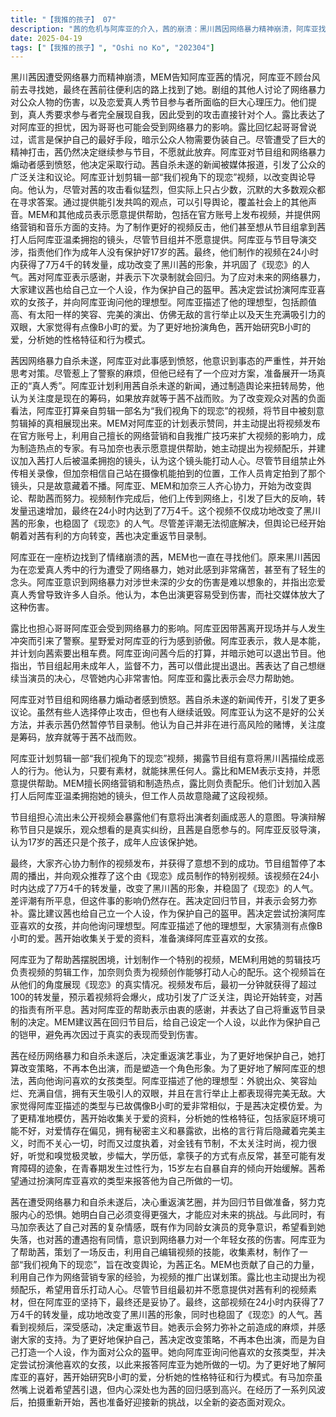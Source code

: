 ```yaml
---
title: "【我推的孩子】 07"
description: "茜的危机与阿库亚的介入，茜的崩溃：黑川茜因网络暴力精神崩溃，阿库亚找到她并试图安慰。茜的危机与阿库亚的介入，网络暴力的讨论：众人讨论网络暴力对公众人物的伤害，以及真人秀节目参与者面临的心理压力。茜的危机与阿库亚的介入，谎言的保护：露比提到哥哥说过谎言是保护自己的最好手段，暗示公众人物需要伪装。茜的危机与阿库亚的介入，露比的担忧：露比担心阿库亚也会受到网络暴力的影响。阿库亚的计划，阿库亚的行动：阿库亚因茜的事情惹上警察，但他似乎已经有了应对方案。阿库亚的计划，紧急公关：阿库亚计划利用茜自杀未遂的新闻，通过制造舆论来改变局势。阿库亚的计划，视频剪辑：阿库亚计划剪辑一部“我们视角下的现恋”视频，以改变观众对茜的看法。阿库亚的计划，MEM的建议：MEM提出将视频发布在官方账号上，并提供网络营销和自我推广方面的帮助。阿库亚的计划，加奈的帮助：有马加奈表示可以为视频配乐，并建议加入茜打人后被温柔拥抱的镜头。节目组的反应，节目组的顾虑：节目组担心流出未公开视频会暴露他们有意将出演者刻画成恶人的意图。节目组的反应，导演的辩解：导演辩解称节目只是娱乐，观众想看的是真实纠纷，且茜是自愿参与的。节目组的反应，阿库亚的反驳：阿库亚反驳导演，认为17岁的茜还只是个孩子，成年人应该保护她。视频制作与发布，视频制作：阿库亚、MEM和加奈一起制作视频，MEM负责剪辑，加奈负责配乐。视频制作与发布，视频发布：视频发布后，最初一分钟就获得了超过100的转发量，预示着视频将会爆火。视频制作与发布，茜的感谢：茜对阿库亚表示感谢，并表示自己会重返节目。视频制作与发布，人设的建议：MEM建议茜给自己立一个人设，作为保护自己的护甲。茜的角色塑造，理想型讨论：茜询问阿库亚喜欢的女孩类型，试图扮演他喜欢的角色。茜的角色塑造，阿库亚的描述：阿库亚描述了自己喜欢的女孩类型，包括颜值高、笑容灿烂、充满自信等。茜的角色塑造，爱的模仿：众人认为阿库亚喜欢的类型与已故偶像B小町的爱相似，茜决定模仿爱。茜的角色塑造，角色分析：茜开始分析爱的性格特征，包括家庭环境、人际关系、行为习惯等。茜的回归，回归准备：茜为回归节目做准备，努力克服心理障碍。茜的回归，有马加奈的真心话：有马加奈表达了自己对茜的复杂情感，既有竞争意识，也有对她遭遇的同情。茜的回归，茜的回归：茜正式回归节目，表示会努力弥补之前造成的麻烦。茜的回归，拍摄开始：拍摄重新开始，茜也准备好迎接新的挑战。"
date: 2025-04-19
tags: ["【我推的孩子】", "Oshi no Ko", "202304"]
---
```


黑川茜因遭受网络暴力而精神崩溃，MEM告知阿库亚茜的情况，阿库亚不顾台风前去寻找她，最终在茜前往便利店的路上找到了她。剧组的其他人讨论了网络暴力对公众人物的伤害，以及恋爱真人秀节目参与者所面临的巨大心理压力。他们提到，真人秀要求参与者完全展现自我，因此受到的攻击直接针对个人。露比表达了对阿库亚的担忧，因为哥哥也可能会受到网络暴力的影响。露比回忆起哥哥曾说过，谎言是保护自己的最好手段，暗示公众人物需要伪装自己。尽管遭受了巨大的精神打击，茜仍然决定继续参与节目，不愿就此放弃。阿库亚对节目组和网络暴力煽动者感到愤怒，他决定采取行动。茜自杀未遂的新闻被媒体报道，引发了公众的广泛关注和议论。阿库亚计划剪辑一部“我们视角下的现恋”视频，以改变舆论导向。他认为，尽管对茜的攻击看似猛烈，但实际上只占少数，沉默的大多数观众都在寻求答案。通过提供能引发共鸣的观点，可以引导舆论，覆盖社会上的其他声音。MEM和其他成员表示愿意提供帮助，包括在官方账号上发布视频，并提供网络营销和音乐方面的支持。为了制作更好的视频反击，他们甚至想从节目组拿到茜打人后阿库亚温柔拥抱的镜头，尽管节目组并不愿意提供。阿库亚与节目导演交涉，指责他们作为成年人没有保护好17岁的茜。最终，他们制作的视频在24小时内获得了7万4千的转发量，成功改变了黑川茜的形象，并巩固了《现恋》的人气。茜对阿库亚表示感谢，并表示下次录制就会回归。为了应对未来的网络暴力，大家建议茜也给自己立一个人设，作为保护自己的盔甲。茜决定尝试扮演阿库亚喜欢的女孩子，并向阿库亚询问他的理想型。阿库亚描述了他的理想型，包括颜值高、有太阳一样的笑容、完美的演出、仿佛无敌的言行举止以及天生充满吸引力的双眼，大家觉得有点像B小町的爱。为了更好地扮演角色，茜开始研究B小町的爱，分析她的性格特征和行为模式。

茜因网络暴力自杀未遂，阿库亚对此事感到愤怒，他意识到事态的严重性，并开始思考对策。尽管惹上了警察的麻烦，但他已经有了一个应对方案，准备展开一场真正的“真人秀”。阿库亚计划利用茜自杀未遂的新闻，通过制造舆论来扭转局势，他认为关注度是现在的筹码，如果放弃就等于茜不战而败。为了改变观众对茜的负面看法，阿库亚打算亲自剪辑一部名为“我们视角下的现恋”的视频，将节目中被刻意剪辑掉的真相展现出来。MEM对阿库亚的计划表示赞同，并主动提出将视频发布在官方账号上，利用自己擅长的网络营销和自我推广技巧来扩大视频的影响力，成为制造热点的专家。有马加奈也表示愿意提供帮助，她主动提出为视频配乐，并建议加入茜打人后被温柔拥抱的镜头，认为这个镜头能打动人心。尽管节目组禁止外传相关录像，但加奈相信自己站在摄像机能拍到的位置，工作人员肯定拍到了那个镜头，只是故意藏着不播。阿库亚、MEM和加奈三人齐心协力，开始为改变舆论、帮助茜而努力。视频制作完成后，他们上传到网络上，引发了巨大的反响，转发量迅速增加，最终在24小时内达到了7万4千。这个视频不仅成功地改变了黑川茜的形象，也稳固了《现恋》的人气。尽管差评潮无法彻底解决，但舆论已经开始朝着对茜有利的方向转变，茜也决定重返节目录制。

阿库亚在一座桥边找到了情绪崩溃的茜，MEM也一直在寻找他们。原来黑川茜因为在恋爱真人秀中的行为遭受了网络暴力，她对此感到非常痛苦，甚至有了轻生的念头。阿库亚意识到网络暴力对涉世未深的少女的伤害是难以想象的，并指出恋爱真人秀曾导致许多人自杀。他认为，本色出演更容易受到伤害，而社交媒体放大了这种伤害。

露比也担心哥哥阿库亚会受到网络暴力的影响。阿库亚因带茜离开现场并与人发生冲突而引来了警察。星野爱对阿库亚的行为感到骄傲。阿库亚表示，救人是本能，并计划向茜索要出租车费。阿库亚询问茜今后的打算，并暗示她可以退出节目。他指出，节目组起用未成年人，监督不力，茜可以借此提出退出。茜表达了自己想继续当演员的决心，尽管她内心非常害怕。阿库亚和露比表示会尽力帮助她。

阿库亚对节目组和网络暴力煽动者感到愤怒。茜自杀未遂的新闻传开，引发了更多议论。虽然有些人选择停止攻击，但也有人继续诋毁。阿库亚认为这不是好的公关方法，并表示茜仍然暂停节目录制。他认为自己并非在进行高风险的赌博，关注度是筹码，放弃就等于茜不战而败。

阿库亚计划剪辑一部“我们视角下的现恋”视频，揭露节目组有意将黑川茜描绘成恶人的行为。他认为，只要有素材，就能抹黑任何人。露比和MEM表示支持，并愿意提供帮助。MEM擅长网络营销和制造热点，露比则负责配乐。他们计划加入茜打人后阿库亚温柔拥抱她的镜头，但工作人员故意隐藏了这段视频。

节目组担心流出未公开视频会暴露他们有意将出演者刻画成恶人的意图。导演辩解称节目只是娱乐，观众想看的是真实纠纷，且茜是自愿参与的。阿库亚反驳导演，认为17岁的茜还只是个孩子，成年人应该保护她。

最终，大家齐心协力制作的视频发布，并获得了意想不到的成功。节目组暂停了本周的播出，并向观众推荐了这个由《现恋》成员制作的特别视频。该视频在24小时内达成了7万4千的转发量，改变了黑川茜的形象，并稳固了《现恋》的人气。差评潮有所平息，但这件事的影响仍然存在。茜决定回归节目，并表示会努力弥补。露比建议茜也给自己立一个人设，作为保护自己的盔甲。茜决定尝试扮演阿库亚喜欢的女孩，并向他询问理想型。阿库亚描述了他的理想型，大家猜测有点像B小町的爱。茜开始收集关于爱的资料，准备演绎阿库亚喜欢的女孩。

阿库亚为了帮助茜摆脱困境，计划制作一个特别的视频，MEM利用她的剪辑技巧负责视频的剪辑工作，加奈则负责为视频创作能够打动人心的配乐。这个视频旨在从他们的角度展现《现恋》的真实情况。视频发布后，最初一分钟就获得了超过100的转发量，预示着视频将会爆火，成功引发了广泛关注，舆论开始转变，对茜的指责有所平息。茜对阿库亚的帮助表示由衷的感谢，并表达了自己将重返节目录制的决定。MEM建议茜在回归节目后，给自己设定一个人设，以此作为保护自己的铠甲，避免再次因过于真实的表现而受到伤害。

茜在经历网络暴力和自杀未遂后，决定重返演艺事业，为了更好地保护自己，她打算改变策略，不再本色出演，而是塑造一个角色形象。为了更好地了解阿库亚的想法，茜向他询问喜欢的女孩类型。阿库亚描述了他的理想型：外貌出众、笑容灿烂、充满自信，拥有天生吸引人的双眼，并且在言行举止上都表现得完美无敌。大家觉得阿库亚描述的类型与已故偶像B小町的爱非常相似，于是茜决定模仿爱。为了更精准地模仿，茜开始收集关于爱的资料，分析她的性格特征，包括家庭环境可能不好，对爱情存在偏见，拥有秘密主义和暴露欲，出格的言行背后隐藏着完美主义，时而不关心一切，时而又过度执着，对金钱有节制，不太关注时尚，视力很好，听觉和嗅觉极灵敏，步幅大，学历低，拿筷子的方式有点反常，甚至可能有发育障碍的迹象，在青春期发生过性行为，15岁左右自暴自弃的倾向开始缓解。茜希望通过扮演阿库亚喜欢的类型来报答他为自己所做的一切。

茜在遭受网络暴力和自杀未遂后，决心重返演艺圈，并为回归节目做准备，努力克服内心的恐惧。她明白自己必须变得更强大，才能应对未来的挑战。与此同时，有马加奈表达了自己对茜的复杂情感，既有作为同龄女演员的竞争意识，希望看到她失落，也对茜的遭遇抱有同情，意识到网络暴力对一个年轻女孩的伤害。阿库亚为了帮助茜，策划了一场反击，利用自己编辑视频的技能，收集素材，制作了一部“我们视角下的现恋”，旨在改变舆论，为茜正名。MEM也贡献了自己的力量，利用自己作为网络营销专家的经验，为视频的推广出谋划策。露比也主动提出为视频配乐，希望用音乐打动人心。尽管节目组最初并不愿意提供对茜有利的视频素材，但在阿库亚的坚持下，最终还是妥协了。最终，这部视频在24小时内获得了7万4千的转发量，成功地改变了黑川茜的形象，同时也稳固了《现恋》的人气。茜看到视频后，深受感动，决定重返节目。她表示会努力弥补之前造成的麻烦，并感谢大家的支持。为了更好地保护自己，茜决定改变策略，不再本色出演，而是为自己打造一个人设，作为面对公众的盔甲。她向阿库亚询问他喜欢的女孩类型，并决定尝试扮演他喜欢的女孩，以此来报答阿库亚为她所做的一切。为了更好地了解阿库亚的喜好，茜开始研究B小町的爱，分析她的性格特征和行为模式。有马加奈虽然嘴上说着希望茜引退，但内心深处也为茜的回归感到高兴。在经历了一系列风波后，拍摄重新开始，茜也准备好迎接新的挑战，以全新的姿态面对观众。